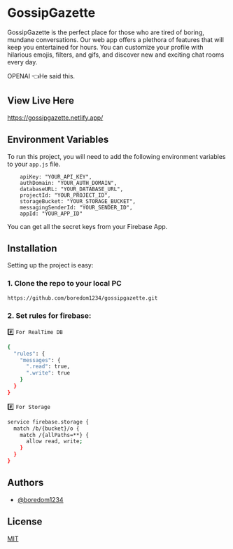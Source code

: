 
# GossipGazette

GossipGazette is the perfect place for those who are tired of boring, mundane conversations. Our web app offers a plethora of features that will keep you entertained for hours. You can customize your profile with hilarious emojis, filters, and gifs, and discover new and exciting chat rooms every day.

OPENAI 👈He said this.



## View Live Here

https://gossipgazette.netlify.app/

## Environment Variables

To run this project, you will need to add the following environment variables to your `app.js` file.

```
    apiKey: "YOUR_API_KEY",
    authDomain: "YOUR_AUTH_DOMAIN",
    databaseURL: "YOUR_DATABASE_URL",
    projectId: "YOUR_PROJECT_ID",
    storageBucket: "YOUR_STORAGE_BUCKET",
    messagingSenderId: "YOUR_SENDER_ID",
    appId: "YOUR_APP_ID"
```
You can get all the secret keys from your Firebase App.
## Installation

Setting up the project is easy:

### 1. Clone the repo to your local PC

```bash
https://github.com/boredom1234/gossipgazette.git
```

### 2. Set rules for firebase:
#️⃣ `For RealTime DB`
```bash
{
  "rules": {
    "messages": {
      ".read": true,
      ".write": true
    }
  }
}
```
#️⃣ `For Storage`
```bash
service firebase.storage {
  match /b/{bucket}/o {
    match /{allPaths=**} {
      allow read, write;
    }
  }
}
```

    
## Authors

- [@boredom1234](https://www.github.com/boredom1234)



## License

[MIT](https://choosealicense.com/licenses/mit/)

